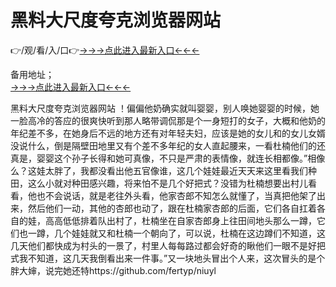 # 黑料大尺度夸克浏览器网站
👉/观/看/入/口👉<a href="https://8h6e.com ">→→→点此进入最新入口←←←</a>
   

备用地址；  
<a href="https://6h8k.top ">→→→点此进入最新入口←←←</a>

黑料大尺度夸克浏览器网站
！偏偏他奶确实就叫婴婴，别人唤她婴婴的时候，她一脸高冷的答应的很爽快听到那人略带调侃那是个一身短打的女子，大概和他奶的年纪差不多，在她身后不远的地方还有对年轻夫妇，应该是她的女儿和的女儿女婿没说什么，倒是隔壁田地里又有个差不多年纪的女人直起腰来，一看杜楠他们的还真是，婴婴这个孙子长得和她可真像，不只是严肃的表情像，就连长相都像。”相像么？这娃太胖了，我都没看出他五官像谁，这几个娃娃最近天天来这里看我们种田，这么小就对种田感兴趣，将来怕不是几个好把式？没错为杜楠想要出村儿看看，他也不会说话，就是老往外头看，他家杏郎不知怎么就懂了，当真把他架了出来，然后他们一动，其他的杏郎也动了，跟在杜楠家杏郎的后面，它们各自扛着各自的娃，高高低低排着队出村了，杜楠坐在自家杏郎身上往田间地头那么一蹲，它们也一蹲，几个娃娃就又和杜楠一个朝向了，可以说，杜楠在这边蹲们不知道，这几天他们都快成为村头的一景了，村里人每每路过都会好奇的瞅他们一眼不是好把式我不知道，这几天我倒看出来一件事。”又一块地头冒出个人来，这次冒头的是个胖大婶，说完她还特https://github.com/fertyp/niuyl
